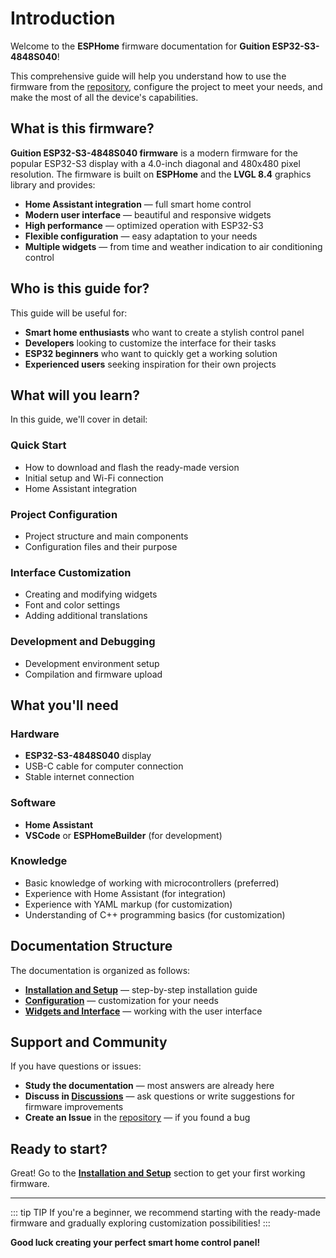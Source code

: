 # Introduction

Welcome to the **ESPHome** firmware documentation for **Guition ESP32-S3-4848S040**!

This comprehensive guide will help you understand how to use the firmware from the [repository](https://github.com/alaltitov/Guition-ESP32-S3-4848S040), configure the project to meet your needs, and make the most of all the device's capabilities.

## What is this firmware?

**Guition ESP32-S3-4848S040 firmware** is a modern firmware for the popular ESP32-S3 display with a 4.0-inch diagonal and 480x480 pixel resolution. The firmware is built on **ESPHome** and the **LVGL 8.4** graphics library and provides:

- **Home Assistant integration** — full smart home control
- **Modern user interface** — beautiful and responsive widgets
- **High performance** — optimized operation with ESP32-S3
- **Flexible configuration** — easy adaptation to your needs
- **Multiple widgets** — from time and weather indication to air conditioning control

## Who is this guide for?

This guide will be useful for:

- **Smart home enthusiasts** who want to create a stylish control panel
- **Developers** looking to customize the interface for their tasks
- **ESP32 beginners** who want to quickly get a working solution
- **Experienced users** seeking inspiration for their own projects

## What will you learn?

In this guide, we'll cover in detail:

### Quick Start
- How to download and flash the ready-made version
- Initial setup and Wi-Fi connection
- Home Assistant integration

### Project Configuration
- Project structure and main components
- Configuration files and their purpose

### Interface Customization
- Creating and modifying widgets
- Font and color settings
- Adding additional translations

### Development and Debugging
- Development environment setup
- Compilation and firmware upload

## What you'll need

### Hardware
- **ESP32-S3-4848S040** display
- USB-C cable for computer connection
- Stable internet connection

### Software
- **Home Assistant**
- **VSCode** or **ESPHomeBuilder** (for development)

### Knowledge
- Basic knowledge of working with microcontrollers (preferred)
- Experience with Home Assistant (for integration)
- Experience with YAML markup (for customization)
- Understanding of C++ programming basics (for customization)

## Documentation Structure

The documentation is organized as follows:

- **[Installation and Setup](/guide/installation)** — step-by-step installation guide
- **[Configuration](/guide/configuration)** — customization for your needs
- **[Widgets and Interface](/guide/widgets)** — working with the user interface

## Support and Community

If you have questions or issues:

- **Study the documentation** — most answers are already here
- **Discuss in [Discussions](https://github.com/alaltitov/Guition-ESP32-S3-4848S040/discussions)** — ask questions or write suggestions for firmware improvements
- **Create an Issue** in the [repository](https://github.com/alaltitov/Guition-ESP32-S3-4848S040/issues) — if you found a bug

## Ready to start?

Great! Go to the **[Installation and Setup](/guide/installation)** section to get your first working firmware.

---

::: tip TIP
If you're a beginner, we recommend starting with the ready-made firmware and gradually exploring customization possibilities!
:::

**Good luck creating your perfect smart home control panel!**
